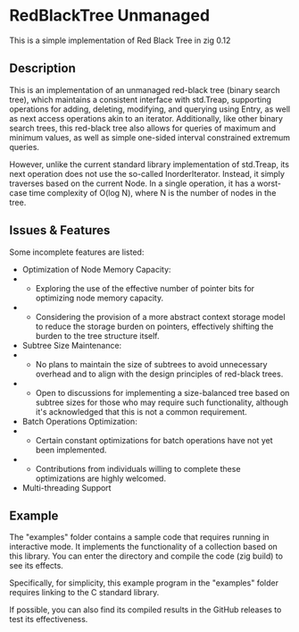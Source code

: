 # RedBlackTree Unmanaged 

This is a simple implementation of Red Black Tree in zig 0.12 

## Description 

This is an implementation of an unmanaged red-black tree (binary search tree), which maintains a consistent interface with std.Treap, supporting operations for adding, deleting, modifying, and querying using Entry, as well as next access operations akin to an iterator. Additionally, like other binary search trees, this red-black tree also allows for queries of maximum and minimum values, as well as simple one-sided interval constrained extremum queries.

However, unlike the current standard library implementation of std.Treap, its next operation does not use the so-called InorderIterator. Instead, it simply traverses based on the current Node. In a single operation, it has a worst-case time complexity of O(log N), where N is the number of nodes in the tree.

## Issues & Features 

Some incomplete features are listed: 

- Optimization of Node Memory Capacity: 
- - Exploring the use of the effective number of pointer bits for optimizing node memory capacity. 
- - Considering the provision of a more abstract context storage model to reduce the storage burden on pointers, effectively shifting the burden to the tree structure itself. 
- Subtree Size Maintenance: 
- - No plans to maintain the size of subtrees to avoid unnecessary overhead and to align with the design principles of red-black trees.
- - Open to discussions for implementing a size-balanced tree based on subtree sizes for those who may require such functionality, although it's acknowledged that this is not a common requirement.
- Batch Operations Optimization: 
- - Certain constant optimizations for batch operations have not yet been implemented.
- - Contributions from individuals willing to complete these optimizations are highly welcomed.
- Multi-threading Support 

## Example 

The "examples" folder contains a sample code that requires running in interactive mode. It implements the functionality of a collection based on this library. You can enter the directory and compile the code (zig build) to see its effects.

Specifically, for simplicity, this example program in the "examples" folder requires linking to the C standard library.

If possible, you can also find its compiled results in the GitHub releases to test its effectiveness.

